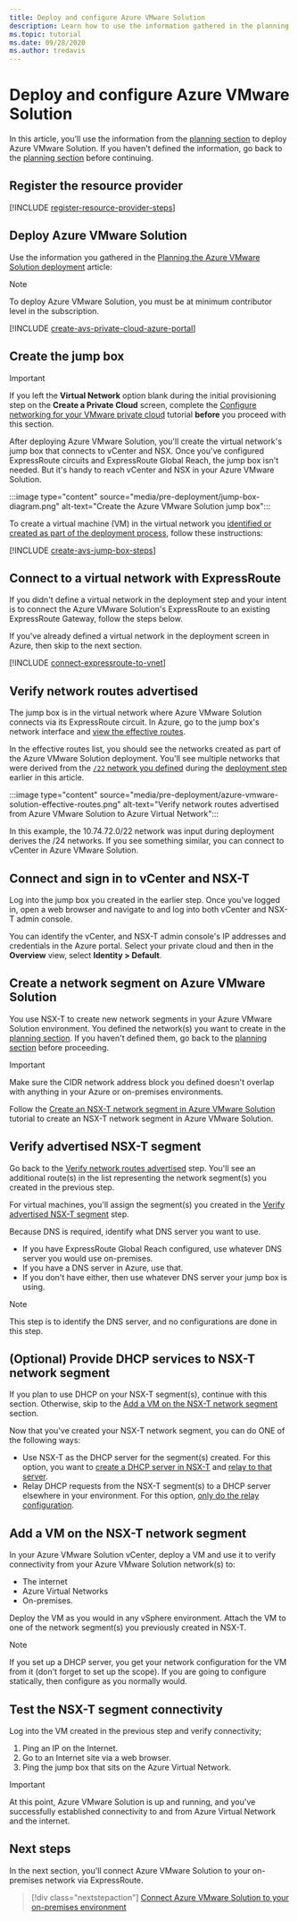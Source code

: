 ```yaml
---
title: Deploy and configure Azure VMware Solution
description: Learn how to use the information gathered in the planning stage to deploy the Azure VMware Solution private cloud.
ms.topic: tutorial
ms.date: 09/28/2020
ms.author: tredavis 
---
```


# Deploy and configure Azure VMware Solution

In this article, you'll use the information from the [planning section](production-ready-deployment-steps.md) to deploy Azure VMware Solution. If you haven't defined the information, go back to the [planning section](production-ready-deployment-steps.md) before continuing.

## Register the resource provider

[!INCLUDE [register-resource-provider-steps](includes/register-resource-provider-steps.md)]


## Deploy Azure VMware Solution

Use the information you gathered in the [Planning the Azure VMware Solution deployment](production-ready-deployment-steps.md) article:

>[!NOTE]
>To deploy Azure VMware Solution, you must be at minimum contributor level in the subscription.

[!INCLUDE [create-avs-private-cloud-azure-portal](includes/create-private-cloud-azure-portal-steps.md)]



## Create the jump box

>[!IMPORTANT]
>If you left the **Virtual Network** option blank during the initial provisioning step on the **Create a Private Cloud** screen, complete the [Configure networking for your VMware private cloud](tutorial-configure-networking.md) tutorial **before** you proceed with this section.  



After deploying Azure VMware Solution, you'll create the virtual network's jump box that connects to vCenter and NSX. Once you've configured ExpressRoute circuits and ExpressRoute Global Reach, the jump box isn't needed.  But it's handy to reach vCenter and NSX in your Azure VMware Solution.  


:::image type="content" source="media/pre-deployment/jump-box-diagram.png" alt-text="Create the Azure VMware Solution jump box":::

To create a virtual machine (VM) in the virtual network you [identified or created as part of the deployment process](production-ready-deployment-steps.md#azure-virtual-network-to-attach-azure-vmware-solution), follow these instructions: 

[!INCLUDE [create-avs-jump-box-steps](includes/create-jump-box-steps.md)]

## Connect to a virtual network with ExpressRoute

If you didn't define a virtual network in the deployment step and your intent is to connect the Azure VMware Solution's ExpressRoute to an existing ExpressRoute Gateway, follow the steps below.

If you've already defined a virtual network in the deployment screen in Azure, then skip to the next section.

[!INCLUDE [connect-expressroute-to-vnet](includes/connect-expressroute-vnet.md)]

## Verify network routes advertised

The jump box is in the virtual network where Azure VMware Solution connects via its ExpressRoute circuit.  In Azure, go to the jump box's network interface and [view the effective routes](../virtual-network/manage-route-table.md#view-effective-routes).

In the effective routes list, you should see the networks created as part of the Azure VMware Solution deployment. You'll see multiple networks that were derived from the [`/22` network you defined](production-ready-deployment-steps.md#ip-address-segment) during the [deployment step](#deploy-azure-vmware-solution) earlier in this article.

:::image type="content" source="media/pre-deployment/azure-vmware-solution-effective-routes.png" alt-text="Verify network routes advertised from Azure VMware Solution to Azure Virtual Network":::

In this example, the 10.74.72.0/22 network was input during deployment derives the /24 networks.  If you see something similar, you can connect to vCenter in Azure VMware Solution.

## Connect and sign in to vCenter and NSX-T

Log into the jump box you created in the earlier step. Once you've logged in, open a web browser and navigate to and log into both vCenter and NSX-T admin console.  

You can identify the vCenter, and NSX-T admin console's IP addresses and credentials in the Azure portal.  Select your private cloud and then in the **Overview** view, select **Identity > Default**. 

## Create a network segment on Azure VMware Solution

You use NSX-T to create new network segments in your Azure VMware Solution environment.  You defined the network(s) you want to create in the [planning section](production-ready-deployment-steps.md).  If you haven't defined them, go back to the [planning section](production-ready-deployment-steps.md) before proceeding.

>[!IMPORTANT]
>Make sure the CIDR network address block you defined doesn't overlap with anything in your Azure or on-premises environments.  

Follow the [Create an NSX-T network segment in Azure VMware Solution](tutorial-nsx-t-network-segment.md) tutorial to create an NSX-T network segment in Azure VMware Solution.

## Verify advertised NSX-T segment

Go back to the [Verify network routes advertised](#verify-network-routes-advertised-from-azure-vmware-solution-to-azure-virtual-network) step. You'll see an additional route(s) in the list representing the network segment(s) you created in the previous step.  

For virtual machines, you'll assign the segment(s) you created in the [Verify advertised NSX-T segment](#verify-advertised-nsx-t-segment) step.  

Because DNS is required, identify what DNS server you want to use.  

- If you have ExpressRoute Global Reach configured, use whatever DNS server you would use on-premises.  
- If you have a DNS server in Azure, use that.  
- If you don't have either, then use whatever DNS server your jump box is using.

>[!NOTE]
>This step is to identify the DNS server, and no configurations are done in this step.

## (Optional) Provide DHCP services to NSX-T network segment

If you plan to use DHCP on your NSX-T segment(s), continue with this section. Otherwise, skip to the [Add a VM on the NSX-T network segment](#add-a-vm-on-the-nsx-t-network-segment) section.  

Now that you've created your NSX-T network segment, you can do ONE of the following ways:

* Use NSX-T as the DHCP server for the segment(s) created. For this option, you want to [create a DHCP server in NSX-T](manage-dhcp.md#create-dhcp-server) and [relay to that server](manage-dhcp.md#create-dhcp-relay-service).
* Relay DHCP requests from the NSX-T segment(s) to a DHCP server elsewhere in your environment. For this option, [only do the relay configuration](manage-dhcp.md#create-dhcp-relay-service).


## Add a VM on the NSX-T network segment

In your Azure VMware Solution vCenter, deploy a VM and use it to verify connectivity from your Azure VMware Solution network(s) to:

- The internet
- Azure Virtual Networks
- On-premises.  

Deploy the VM as you would in any vSphere environment.  Attach the VM to one of the network segment(s) you previously created in NSX-T.  

>[!NOTE]
>If you set up a DHCP server, you get your network configuration for the VM from it (don't forget to set up the scope).  If you are going to configure statically, then configure as you normally would.

## Test the NSX-T segment connectivity

Log into the VM created in the previous step and verify connectivity;

1. Ping an IP on the Internet.
2. Go to an Internet site via a web browser.
3. Ping the jump box that sits on the Azure Virtual Network.

>[!IMPORTANT]
>At this point, Azure VMware Solution is up and running, and you've successfully established connectivity to and from Azure Virtual Network and the internet.

## Next steps

In the next section, you'll connect Azure VMware Solution to your on-premises network via ExpressRoute.
> [!div class="nextstepaction"]
> [Connect Azure VMware Solution to your on-premises environment](azure-vmware-solution-on-premises.md)

